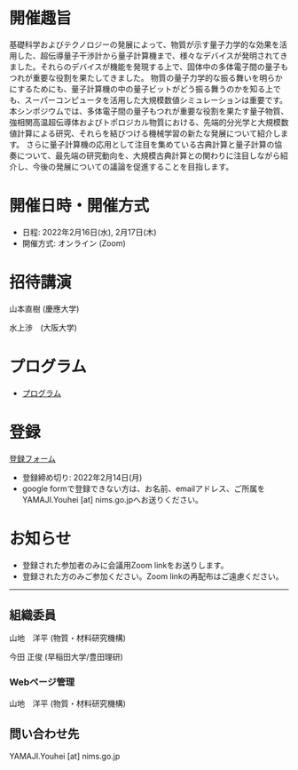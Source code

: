 # 開催趣旨

基礎科学およびテクノロジーの発展によって、物質が示す量子力学的な効果を活用した、超伝導量子干渉計から量子計算機まで、様々なデバイスが発明されてきました。それらのデバイスが機能を発現する上で、固体中の多体電子間の量子もつれが重要な役割を果たしてきました。
物質の量子力学的な振る舞いを明らかにするためにも、量子計算機の中の量子ビットがどう振る舞うのかを知る上でも、スーパーコンピュータを活用した大規模数値シミュレーションは重要です。
本シンポジウムでは、多体電子間の量子もつれが重要な役割を果たす量子物質、強相関高温超伝導体およびトポロジカル物質における、先端的分光学と大規模数値計算による研究、それらを結びつける機械学習の新たな発展について紹介します。
さらに量子計算機の応用として注目を集めている古典計算と量子計算の協奏について、最先端の研究動向を、大規模古典計算との関わりに注目しながら紹介し、今後の発展についての議論を促進することを目指します。

# 開催日時・開催方式

- 日程: 2022年2月16日(水), 2月17日(木) 
- 開催方式: オンライン (Zoom) 

# 招待講演

山本直樹 (慶應大学)

水上渉　(大阪大学)

# プログラム

- [プログラム](https://fugaku-efqm.github.io/EFQM2020/program)

# 登録

[登録フォーム](https://docs.google.com/forms/d/1rwmE6K3eM2XluFawffUTzySRkpXwGPURUeLesnJrKuo/edit)

- 登録締め切り: 2022年2月14日(月)
- google formで登録できない方は、お名前、emailアドレス、ご所属を 
YAMAJI.Youhei [at] nims.go.jpへお送りください。


# お知らせ

- 登録された参加者のみに会議用Zoom linkをお送りします。
- 登録された方のみご参加ください。Zoom linkの再配布はご遠慮ください。

-----

## 組織委員

山地　洋平 (物質・材料研究機構)

今田 正俊 (早稲田大学/豊田理研)

### Webページ管理

山地　洋平 (物質・材料研究機構)

## 問い合わせ先

YAMAJI.Youhei [at] nims.go.jp

